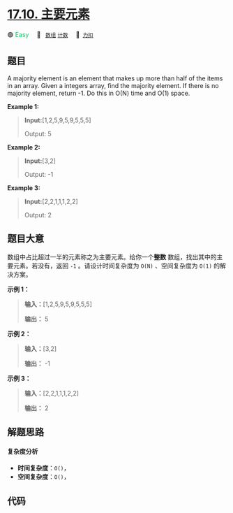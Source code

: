 # [17.10. 主要元素](https://2xiao.github.io/leetcode-js/interview/i_17.10.html)

🟢 <font color=#15bd66>Easy</font>&emsp; 🔖&ensp; [`数组`](/tag/array.md) [`计数`](/tag/counting.md)&emsp; 🔗&ensp;[`力扣`](https://leetcode.cn/problems/find-majority-element-lcci)

## 题目

A majority element is an element that makes up more than half of the items in
an array. Given a integers array, find the majority element. If there is no
majority element, return -1. Do this in O(N) time and O(1) space.

**Example 1:**

> 
> 
> 
> 
> 
> **Input:**[1,2,5,9,5,9,5,5,5]
> 
> Output: 5



**Example 2:**

> 
> 
> 
> 
> 
> **Input:**[3,2]
> 
> Output: -1



**Example 3:**

> 
> 
> 
> 
> 
> **Input:**[2,2,1,1,1,2,2]
> 
> Output: 2
> 
> 


## 题目大意

数组中占比超过一半的元素称之为主要元素。给你一个**整数** 数组，找出其中的主要元素。若没有，返回 `-1` 。请设计时间复杂度为 `O(N)`
、空间复杂度为 `O(1)` 的解决方案。

**示例 1：**

> 
> 
> 
> 
> 
> **输入：**[1,2,5,9,5,9,5,5,5]
> 
> **输出：** 5

**示例 2：**

> 
> 
> 
> 
> 
> **输入：**[3,2]
> 
> **输出：** -1

**示例 3：**

> 
> 
> 
> 
> 
> **输入：**[2,2,1,1,1,2,2]
> 
> **输出：** 2


## 解题思路

#### 复杂度分析

- **时间复杂度**：`O()`，
- **空间复杂度**：`O()`，

## 代码

```javascript

```
